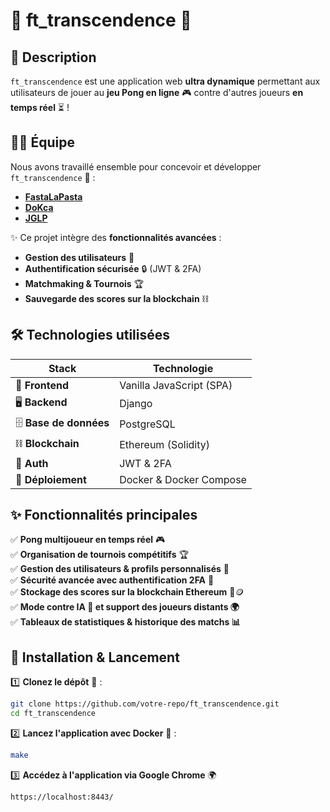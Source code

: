 # 🏓 ft_transcendence 🏓 

## 📝 Description

`ft_transcendence` est une application web **ultra dynamique** permettant aux utilisateurs de jouer au **jeu Pong en ligne** 🎮 contre d'autres joueurs **en temps réel** ⏳ !  

## 👨‍💻 Équipe

Nous avons travaillé ensemble pour concevoir et développer `ft_transcendence` 💪 :  
- **[FastaLaPasta](https://github.com/FastaLaPasta)**
- **[DoKca](https://github.com/DoKca42)**
- **[JGLP](https://github.com/imseya18)**


✨ Ce projet intègre des **fonctionnalités avancées** :
- **Gestion des utilisateurs** 👥  
- **Authentification sécurisée** 🔒 (JWT & 2FA)  
- **Matchmaking & Tournois** 🏆  
- **Sauvegarde des scores sur la blockchain** ⛓  

## 🛠️ Technologies utilisées

| **Stack**      | **Technologie**          |
|---------------|-------------------------|
| 🎨 **Frontend** | Vanilla JavaScript (SPA) |
| 🖥️ **Backend** | Django                   |
| 🗄️ **Base de données** | PostgreSQL             |
| ⛓ **Blockchain** | Ethereum (Solidity)   |
| 🔐 **Auth** | JWT & 2FA |
| 🚢 **Déploiement** | Docker & Docker Compose |

## ✨ Fonctionnalités principales

✅ **Pong multijoueur en temps réel** 🎮  
✅ **Organisation de tournois compétitifs** 🏆  
✅ **Gestion des utilisateurs & profils personnalisés** 👤  
✅ **Sécurité avancée avec authentification 2FA** 🔑  
✅ **Stockage des scores sur la blockchain Ethereum** 🔗🪙  
✅ **Mode contre IA 🤖 et support des joueurs distants 🌍**  
✅ **Tableaux de statistiques & historique des matchs 📊**  

## 🚀 Installation & Lancement

1️⃣ **Clonez le dépôt** 📂 :  
   ```sh
   git clone https://github.com/votre-repo/ft_transcendence.git
   cd ft_transcendence
   ```
2️⃣ **Lancez l'application avec Docker** 🐳 :
   ```sh
   make
   ```
3️⃣ **Accédez à l'application via Google Chrome** 🌍
   ```sh
   https://localhost:8443/
   ```
